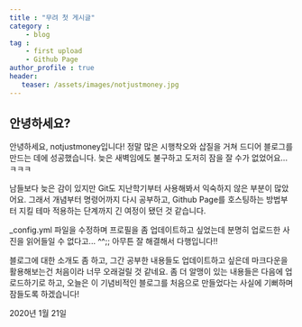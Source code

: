 ```yaml
---
title : "무려 첫 게시글"
category : 
    - blog
tag : 
    - first upload
    - Github Page
author_profile : true
header:
   teaser: /assets/images/notjustmoney.jpg
---
```


## 안녕하세요?
 
 안녕하세요, notjustmoney입니다! 정말 많은 시행착오와 삽질을 거쳐 드디어 블로그를 만드는 데에 성공했습니다. 늦은 새벽임에도 불구하고 도저히 잠을 잘 수가 없었어요...ㅋㅋㅋ 

 남들보다 늦은 감이 있지만 Git도 지난학기부터 사용해봐서 익숙하지 않은 부분이 많았어요. 그래서 개념부터 명령어까지 다시 공부하고, Github Page를 호스팅하는 방법부터 지킬 테마 적용하는 단계까지 긴 여정이 됐던 것 같습니다. 

 _config.yml 파일을 수정하며 프로필을 좀 업데이트하고 싶었는데 분명히 업로드한 사진을 읽어들일 수 없다고... ^^;; 아무튼 잘 해결해서 다행입니다!!

 블로그에 대한 소개도 좀 하고, 그간 공부한 내용들도 업데이트하고 싶은데 마크다운을 활용해보는건 처음이라 너무 오래걸릴 것 같네요. 좀 더 알맹이 있는 내용들은 다음에 업로드하기로 하고, 오늘은 이 기념비적인 블로그를 처음으로 만들었다는 사실에 기뻐하며 잠들도록 하겠습니다!

2020년 1월 21일